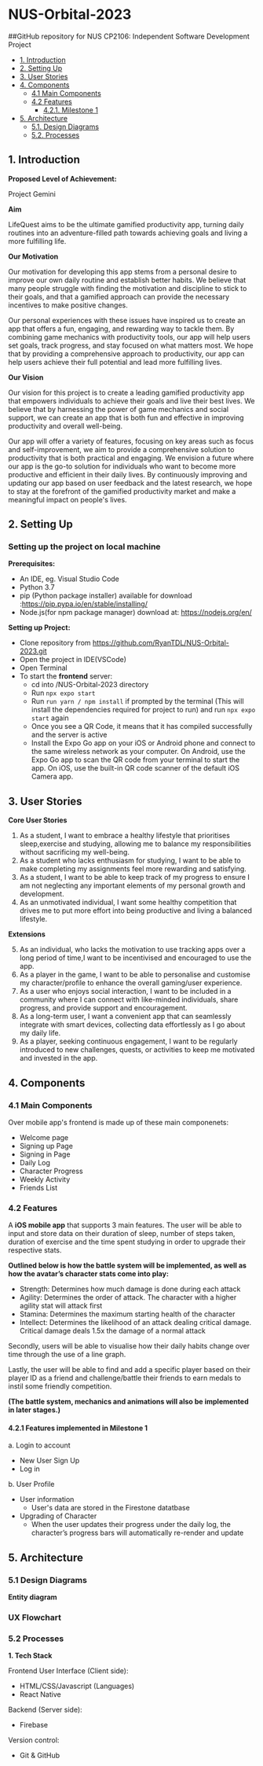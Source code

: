 # NUS-Orbital-2023 
##GitHub repository for NUS CP2106: Independent Software Development Project

- [1. Introduction](#introducton)
- [2. Setting Up](#setting-up)
- [3. User Stories](#user-stories)
- [4. Components](#components)
    - [4.1 Main Components](#main-components)
    - [4.2 Features](#features)
        - [4.2.1. Milestone 1](#milestone1-features)
- [5. Architecture](#architecture)
    - [5.1. Design Diagrams](#design-diagrams)
    - [5.2. Processes](#processes)

## <a name="introducton"></a>1. Introduction

**Proposed Level of Achievement:**

Project Gemini

**Aim**

LifeQuest aims to be the ultimate gamified productivity app, turning daily routines into an adventure-filled path towards achieving goals and living a more fulfilling life.


**Our Motivation**

Our motivation for developing this app stems from a personal desire to improve our own daily routine and establish better habits. We believe that many people struggle with finding the motivation and discipline to stick to their goals, and that a gamified approach can provide the necessary incentives to make positive changes.

Our personal experiences with these issues have inspired us to create an app that offers a fun, engaging, and rewarding way to tackle them. By combining game mechanics with productivity tools, our app will help users set goals, track progress, and stay focused on what matters most. We hope that by providing a comprehensive approach to productivity, our app can help users achieve their full potential and lead more fulfilling lives.


**Our Vision**

Our vision for this project is to create a leading gamified productivity app that empowers individuals to achieve their goals and live their best lives. We believe that by harnessing the power of game mechanics and social support, we can create an app that is both fun and effective in improving productivity and overall well-being.

Our app will offer a variety of features, focusing on key areas such as focus and self-improvement, we aim to provide a comprehensive solution to productivity that is both practical and engaging. We envision a future where our app is the go-to solution for individuals who want to become more productive and efficient in their daily lives. By continuously improving and updating our app based on user feedback and the latest research, we hope to stay at the forefront of the gamified productivity market and make a meaningful impact on people's lives.


## <a name="setting-up"></a>2. Setting Up

### Setting up the project on local machine
**Prerequisites:**
- An IDE, eg. Visual Studio Code
- Python 3.7
- pip (Python package installer) available for download :https://pip.pypa.io/en/stable/installing/
- Node.js(for npm package manager) download at: https://nodejs.org/en/

**Setting up Project:**

- Clone repository from https://github.com/RyanTDL/NUS-Orbital-2023.git
- Open the project in IDE(VSCode)
- Open Terminal
- To start the **frontend** server:
  - cd into /NUS-Orbital-2023 directory
  - Run `npx expo start` 
  - Run `run yarn / npm install` if prompted by the terminal (This will install the dependencies required for project to run) and run `npx expo start` again
  - Once you see a QR Code, it means that it has compiled successfully and the server is active
  - Install the Expo Go app on your iOS or Android phone and connect to the same wireless network as your computer. On Android, use the Expo Go app to scan the QR code from your terminal to start the app. On iOS, use the built-in QR code scanner of the default iOS Camera app.

## <a name="user-stories"></a>3. User Stories
**Core User Stories**
1. As a student, I want to embrace a healthy lifestyle that prioritises sleep,exercise and studying, allowing me to balance my responsibilities without sacrificing my well-being.
2. As a student who lacks enthusiasm for studying, I want to be able to make completing my assignments feel more rewarding and satisfying.
3. As a student, I want to be able to keep track of my progress to ensure I am not neglecting any important elements of my personal growth and development.
4. As an unmotivated individual, I want some healthy competition that drives me to put more effort into being productive and living a balanced lifestyle.


**Extensions**

5. As an individual, who lacks the motivation to use tracking apps over a long period of time,I want to be incentivised and encouraged to use the app.
6. As a player in the game, I want to be able to personalise and customise my character/profile to enhance the overall gaming/user experience.
7. As a user who enjoys social interaction, I want to be included in a community where I can connect with like-minded individuals, share progress, and provide support and encouragement.
8. As a long-term user, I want a convenient app that can seamlessly integrate with smart devices, collecting data effortlessly as I go about my daily life.
9. As a player, seeking continuous engagement, I want to be regularly introduced to new challenges, quests, or activities to keep me motivated and invested in the app.


## <a name="components"></a>4. Components
### <a name="main-components"></a>4.1 Main Components
Over mobile app's frontend is made up of these main componenets:

- Welcome page
- Signing up Page
- Signing in Page
- Daily Log
- Character Progress
- Weekly Activity
- Friends List


### <a name="features"></a>4.2 Features
A **iOS mobile app** that supports 3 main features. The user will be able to input and store data on their duration of sleep, number of steps taken, duration of exercise and the time spent studying in order to upgrade their respective stats. 

**Outlined below is how the battle system will be implemented, as well as how the avatar’s character stats come into play:**
- Strength: Determines how much damage is done during each attack
- Agility: Determines the order of attack. The character with a higher agility stat will attack first
- Stamina: Determines the maximum starting health of the character
- Intellect: Determines the likelihood of an attack dealing critical damage. Critical damage deals 1.5x the damage of a normal attack

Secondly, users will be able to visualise how their daily habits change over time through the use of a line graph.

Lastly, the user will be able to find and add a specific player based on their player ID as a friend and challenge/battle their friends to earn medals to instil some friendly competition. 

**(The battle system, mechanics and animations will also be implemented in later stages.)**

#### <a name="milestone1-features"></a>**4.2.1 Features implemented in Milestone 1**

a. Login to account
- New User Sign Up
- Log in 

b. User Profile
- User information
  - User's data are stored in the Firestone datatbase
- Upgrading of Character
  - When the user updates their progress under the daily log, the character’s progress bars will automatically re-render and update


## <a name="architecture"></a>5. Architecture

### <a name="design-diagrams"></a>5.1 Design Diagrams

**Entity diagram**

### UX Flowchart

### <a name="processes"></a>5.2 Processes

**1. Tech Stack**

Frontend User Interface (Client side):
- HTML/CSS/Javascript (Languages)
- React Native

Backend (Server side):
- Firebase

Version control:
- Git & GitHub
